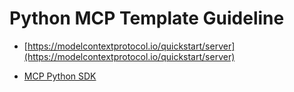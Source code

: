 # Python MCP Template Guideline

- [https://modelcontextprotocol.io/quickstart/server](https://modelcontextprotocol.io/quickstart/server)

- [MCP Python SDK](https://github.com/modelcontextprotocol/python-sdk)